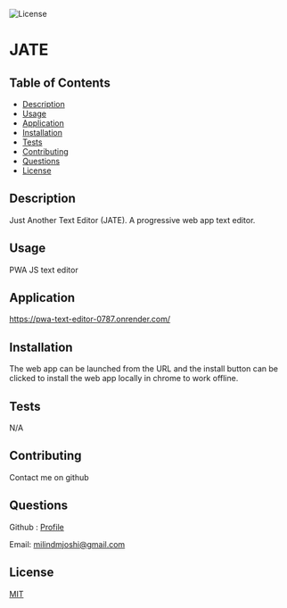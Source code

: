 
![License](https://img.shields.io/badge/License-MIT-yellow.svg?style=for-the-badge)
# JATE

## Table of Contents
* [Description](#description)
* [Usage](#usage)
* [Application](#application)
* [Installation](#installation)
* [Tests](#tests)
* [Contributing](#contributing)
* [Questions](#questions)
* [License](#license)

## Description
Just Another Text Editor (JATE). A progressive web app text editor. 

## Usage
PWA JS text editor

## Application
https://pwa-text-editor-0787.onrender.com/

## Installation
The web app can be launched from the URL and the install button can be clicked to install the web app locally in chrome  to work offline. 

## Tests
N/A

## Contributing
Contact me on github

## Questions
Github : [Profile](https://github.com/milindmjoshi)

Email: [milindmjoshi@gmail.com](mailto:milindmjoshi@gmail.com)
 
## License
[MIT](https://opensource.org/licenses/MIT)
    
